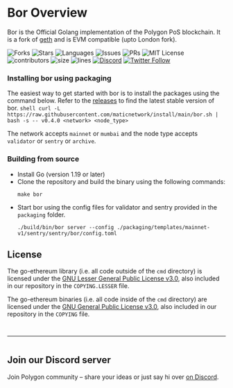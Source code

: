 # Bor Overview
Bor is the Official Golang implementation of the Polygon PoS blockchain. It is a fork of [geth](https://github.com/ethereum/go-ethereum) and is EVM compatible (upto London fork).

![Forks](https://img.shields.io/github/forks/maticnetwork/bor?style=social)
![Stars](https://img.shields.io/github/stars/maticnetwork/bor?style=social)
![Languages](https://img.shields.io/github/languages/count/maticnetwork/bor)
![Issues](https://img.shields.io/github/issues/maticnetwork/bor)
![PRs](https://img.shields.io/github/issues-pr-raw/maticnetwork/bor)
![MIT License](https://img.shields.io/github/license/maticnetwork/bor)
![contributors](https://img.shields.io/github/contributors-anon/maticnetwork/bor)
![size](https://img.shields.io/github/languages/code-size/maticnetwork/bor)
![lines](https://img.shields.io/tokei/lines/github/maticnetwork/bor)
[![Discord](https://img.shields.io/discord/714888181740339261?color=1C1CE1&label=Polygon%20%7C%20Discord%20%F0%9F%91%8B%20&style=flat-square)](https://discord.gg/zdwkdvMNY2)
[![Twitter Follow](https://img.shields.io/twitter/follow/0xPolygon.svg?style=social)](https://twitter.com/0xPolygon)

### Installing bor using packaging

The easiest way to get started with bor is to install the packages using the command below. Refer to the [releases](https://github.com/maticnetwork/bor/releases) to find the latest stable version of bor.
    ```shell
    curl -L https://raw.githubusercontent.com/maticnetwork/install/main/bor.sh | bash -s -- v0.4.0 <network> <node_type>
    ```

The network accepts `mainnet` or `mumbai` and the node type accepts `validator` or `sentry` or `archive`.

### Building from source

- Install Go (version 1.19 or later)
- Clone the repository and build the binary using the following commands:
    ```shell
    make bor
    ```
- Start bor using the config files for validator and sentry provided in the `packaging` folder.
    ```shell
    ./build/bin/bor server --config ./packaging/templates/mainnet-v1/sentry/sentry/bor/config.toml
    ```

## License

The go-ethereum library (i.e. all code outside of the `cmd` directory) is licensed under the
[GNU Lesser General Public License v3.0](https://www.gnu.org/licenses/lgpl-3.0.en.html),
also included in our repository in the `COPYING.LESSER` file.

The go-ethereum binaries (i.e. all code inside of the `cmd` directory) are licensed under the
[GNU General Public License v3.0](https://www.gnu.org/licenses/gpl-3.0.en.html), also
included in our repository in the `COPYING` file.

<hr style="margin-top: 3em; margin-bottom: 3em;">

## Join our Discord server

Join Polygon community  – share your ideas or just say hi over [on Discord](https://discord.gg/zdwkdvMNY2).
